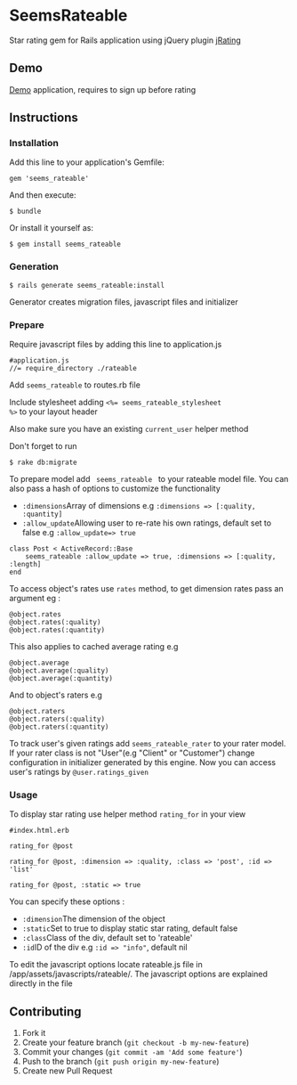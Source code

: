 # SeemsRateable

Star rating gem for Rails application using jQuery plugin <a href="http://www.myjqueryplugins.com/jquery-plugin/jrating">jRating</a>

## Demo

<a href="http://rateable.herokuapp.com/">Demo</a> application, requires to sign up before rating

## Instructions

### Installation

Add this line to your application's Gemfile:

    gem 'seems_rateable'

And then execute:

    $ bundle

Or install it yourself as:

    $ gem install seems_rateable

### Generation

	$ rails generate seems_rateable:install
	
Generator creates migration files, javascript files and initializer

### Prepare

Require javascript files by adding this line to application.js

	#application.js
	//= require_directory ./rateable

Add <code>seems_rateable</code> to routes.rb file

Include stylesheet adding <code><%= seems_rateable_stylesheet %></code> to your layout header

Also make sure you have an existing <code>current_user</code> helper method	

Don't forget to run

	$ rake db:migrate

To prepare model add <code> seems_rateable </code> to your rateable model file. You can also pass a hash of options to
customize the functionality

<ul>
<li><code>:dimensions</code>Array of dimensions e.g <code>:dimensions => [:quality, :quantity]</code> </li>
<li><code>:allow_update</code>Allowing user to re-rate his own ratings, default set to false e.g <code>:allow_update=> true</code></li>
</ul>

	class Post < ActiveRecord::Base
		seems_rateable :allow_update => true, :dimensions => [:quality, :length]
	end

To access object's rates use <code>rates</code> method, to get dimension rates pass an argument eg :

	@object.rates
	@object.rates(:quality)
	@object.rates(:quantity)
	
This also applies to cached average rating e.g

	@object.average	
	@object.average(:quality)
	@object.average(:quantity)
	
And to object's raters e.g
	
	@object.raters
	@object.raters(:quality)
	@object.raters(:quantity)
	
To track user's given ratings add <code>seems_rateable_rater</code> to your rater model.
If your rater class is not "User"(e.g "Client" or "Customer") change configuration in initializer generated by this engine.
Now you can access user's ratings by <code>@user.ratings_given</code>

### Usage

To display star rating use helper method <code>rating_for</code> in your view

    #index.html.erb

    rating_for @post

    rating_for @post, :dimension => :quality, :class => 'post', :id => 'list'

    rating_for @post, :static => true

You can specify these options :
<ul>
<li><code>:dimension</code>The dimension of the object</li>
<li><code>:static</code>Set to true to display static star rating, default false</li>
<li><code>:class</code>Class of the div, default set to 'rateable'</li>
<li><code>:id</code>ID of the div e.g <code>:id => "info"</code>, default nil</li>
</ul>

To edit the javascript options locate rateable.js file in /app/assets/javascripts/rateable/.
The javascript options are explained directly in the file    	

## Contributing

1. Fork it
2. Create your feature branch (`git checkout -b my-new-feature`)
3. Commit your changes (`git commit -am 'Add some feature'`)
4. Push to the branch (`git push origin my-new-feature`)
5. Create new Pull Request
